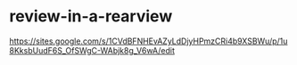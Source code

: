 # review-in-a-rearview
https://sites.google.com/s/1CVdBFNHEvAZyLdDjyHPmzCRi4b9XSBWu/p/1u8KksbUudF6S_OfSWgC-WAbjk8g_V6wA/edit
